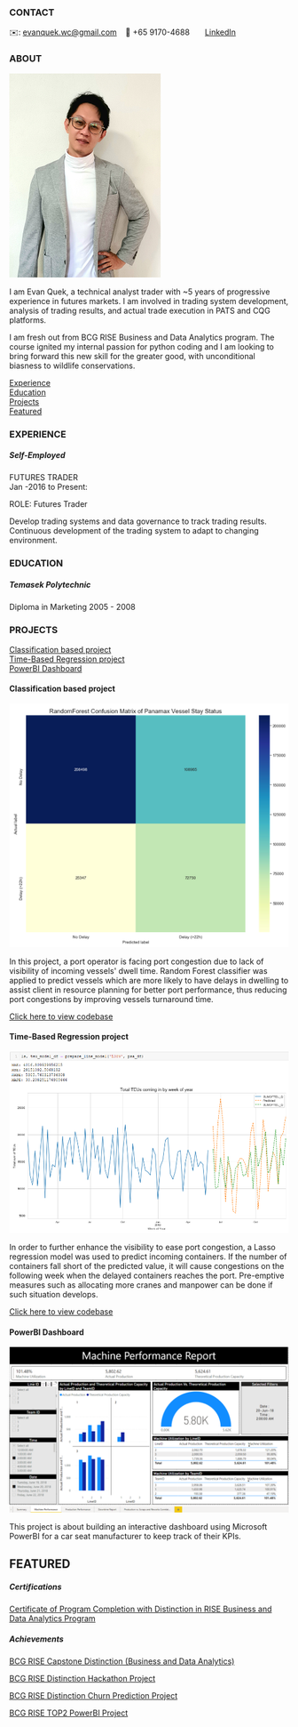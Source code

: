 <!-- CONTACT Section Starts -->
### CONTACT

<!-- Add your details -->
✉️: evanquek.wc@gmail.com
&nbsp;&nbsp; 📲 +65 9170-4688
&nbsp;&nbsp;&nbsp;&nbsp;&nbsp; [LinkedIn](https://www.linkedin.com/in/evan-quek-0201a556/) 
<!-- CONTACT Section Ends -->

<!-- ABOUT Section Starts -->
### ABOUT
<!-- Add link to your picture -->

![alt text](https://raw.githubusercontent.com/Evan-Quek/Evan-Quek/main/images/Gradto_resized.png)

<!-- Add your details -->

I am Evan Quek, a technical analyst trader with ~5 years of progressive experience in futures markets. I am involved in trading system development, analysis of trading results, and actual trade execution in PATS and CQG platforms.

I am fresh out from BCG RISE Business and Data Analytics program. The course ignited my internal passion for python coding and I am looking to bring forward this new skill for the greater good, with unconditional biasness to wildlife conservations. 


<!-- Add link to the sections -->
[Experience](#experience) <br>
[Education](#education) <br>
[Projects](#projects) <br>
[Featured](#featured) <br> 

<!-- ABOUT Section Ends -->

<!-- EXPERIENCE Section Starts -->
### EXPERIENCE
<!-- Add your details -->
##### Self-Employed
FUTURES TRADER<br>
Jan -2016 to Present:

ROLE: Futures Trader

Develop trading systems and data governance to track trading results.
Continuous development of the trading system to adapt to changing environment.

<!-- EXPERIENCE Section Ends -->

<!-- EDUCATION Section Starts -->
### EDUCATION
<!-- Add your details -->
##### Temasek Polytechnic
Diploma in Marketing 2005 - 2008

<!-- EDUCATION Section Ends -->

<!-- PROJECTS Section Starts -->
### PROJECTS
<!-- Add your details -->

[Classification based project](#classification-based-project) <br>
[Time-Based Regression project](#time-based-regression-project) <br>
[PowerBI Dashboard](#powerbi-dashboard) <br>

<!-- Add your details -->

#### Classification based project
![alt text](https://raw.githubusercontent.com/Evan-Quek/Evan-Quek/main/images/Panamax_rf.PNG)

In this project, a port operator is facing port congestion due to lack of visibility of incoming vessels' dwell time. Random Forest classifier was applied to predict vessels which are more likely to have delays in dwelling to assist client in resource planning for better port performance, thus reducing port congestions by improving vessels turnaround time.

[Click here to view codebase](https://github.com/Evan-Quek/Evan-Quek/blob/main/codes/Tenith_working.ipynb)

#### Time-Based Regression project
![alt text](https://raw.githubusercontent.com/Evan-Quek/Evan-Quek/main/images/teu_regression.PNG)

In order to further enhance the visibility to ease port congestion, a Lasso regression model was used to predict incoming containers. If the number of containers fall short of the predicted value, it will cause congestions on the following week when the delayed containers reaches the port. Pre-emptive measures such as allocating more cranes and manpower can be done if such situation develops.

[Click here to view codebase](https://github.com/Evan-Quek/Evan-Quek/blob/main/codes/Tenith_working.ipynb)

#### PowerBI Dashboard
![alt text](https://raw.githubusercontent.com/Evan-Quek/Evan-Quek/main/images/dsahboard.PNG)

This project is about building an interactive dashboard using Microsoft PowerBI for a car seat manufacturer to keep track of their KPIs.

<!-- PROJECTS Section Ends -->

<!-- FEATURED Section Starts -->
## FEATURED
<!-- Add your details -->
##### Certifications
[Certificate of Program Completion with Distinction in RISE Business and Data Analytics Program](https://raw.githubusercontent.com/Evan-Quek/Evan-Quek/main/images/QUEK%20WEICONG%20EVAN.pdf) <br>

##### Achievements
[BCG RISE Capstone Distinction (Business and Data Analytics)](https://www.credly.com/badges/d4cc25d9-08ed-4cd4-84ae-aca4594c7fb3) <br>

[BCG RISE Distinction Hackathon Project](https://www.credly.com/badges/b9fcae87-3f40-4ce8-bde5-ba9c5ec365f1?source=linked_in_profile) <br>

[BCG RISE Distinction Churn Prediction Project](https://www.credly.com/badges/1694e8ef-b1a9-420e-8d0d-e606e23ca1e7?source=linked_in_profile) <br>

[BCG RISE TOP2 PowerBI Project](https://www.credly.com/badges/f1462f2f-5c8e-45f9-a18d-471f9168d022?source=linked_in_profile) <br>




<!-- FEATURED Section Ends -->


<!---
Evan-Quek/Evan-Quek is a ✨ special ✨ repository because its `README.md` (this file) appears on your GitHub profile.
You can click the Preview link to take a look at your changes.
--->
